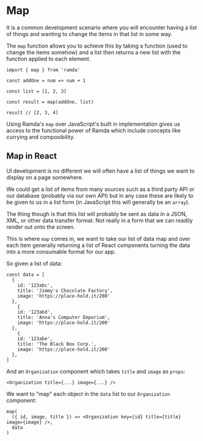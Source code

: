 # Map

It is a common development scenario where you will encounter having a list of things and wanting to change the items in that list in some way.

The `map` function allows you to achieve this by taking a function (used to change the items somehow) and a list then returns a new list with the function applied to each element.

```
import { map } from 'ramda'

const addOne = num => num + 1

const list = [1, 2, 3]

const result = map(addOne, list)

result // [2, 3, 4]
```

Using Ramda's `map` over JavaScript's built in implementation gives us access to the functional power of Ramda which include concepts like currying and composibility.

## Map in React

UI development is no different we will often have a list of things we want to display on a page somewhere.

We could get a list of items from many sources such as a third party API or our database (probably via our own API) but in any case these are likely to be given to us in a list form (in JavaScript this will generally be an `array`).

The thing though is that this list will probably be sent as data in a JSON, XML, or other data transfer format. Not really in a form that we can readily render out onto the screen.

This is where `map` comes in, we want to take our list of data map and over each item generally returning a list of React components turning the data into a more consumable format for our app.

So given a list of data:

```
const data = [
  {
    id: '123abc',
    title: 'Jimmy's Chocolate Factory',
    image: 'https://place-hold.it/200'
  },
    {
    id: '123abd',
    title: 'Anna's Computer Emporium',
    image: 'https://place-hold.it/200'
  },
    {
    id: '123abe',
    title: 'The Black Box Corp.',
    image: 'https://place-hold.it/200'
  },
]
```

And an `Organization` component which takes `title` and `image` as `props`:

```
<Organization title={...} image={...} />
```

We want to "map" each object in the `data` list to our `Organization` component:

```
map(
  ({ id, image, title }) => <Organization key={id} title={title} image={image} />,
  data
)
```


